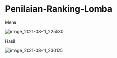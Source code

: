 # Penilaian-Ranking-Lomba
Menu

![image_2021-08-11_225530](https://user-images.githubusercontent.com/87216783/129062498-0dc73b2d-d663-4a21-91d4-b2f638ef2f52.png)

Hasil

![image_2021-08-11_230125](https://user-images.githubusercontent.com/87216783/129063455-3f738dcd-1760-427e-962a-9f4f56664885.png)
